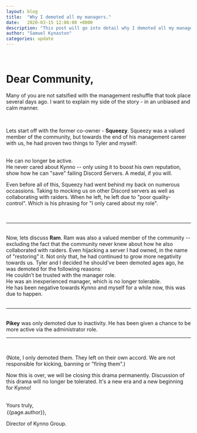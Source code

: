 ```yaml
---
layout: blog
title:  "Why I demoted all my managers."
date:   2020-03-15 12:06:00 +0000
description: "This post will go into detail why I demoted all my managers, as many of you are not satsified with the decision."
author: "Samuel Kynaston"
categories: update
---
```

<br>
<h1 class="title">Dear Community,</h1>

Many of you are not satsified with the management reshuffle that took place several days ago. I want to explain my side of the story - in an unbiased and calm manner.

<br>

Lets start off with the former co-owner - <b>Squeezy</b>. Squeezy was a valued member of the community, but towards the end of his management career with us, he had proven two things to Tyler and myself:

<br>

<div class="list is-dark">
    <div class="list-item">
        He can no longer be active.
    </div>
    <div class="list-item">
        He never cared about Kynno -- only using it to boost his own reputation, show how he can "save" failing Discord Servers. A medal, if you will.
    </div>
</div>

Even before all of this, Squeezy had went behind my back on numerous occassions. Taking to mocking us on other Discord servers as well as collaborating with raiders. When he left, he left due to "poor quality-control". Which is his phrasing for "I only cared about my role".

<br>
<hr>
<br>
Now, lets discuss <b>Ram</b>. Ram was also a valued member of the community -- excluding the fact that the community never knew about how he also collaborated with raiders. Even hijacking a server I had owned, in the name of "restoring" it. Not only that, he had continued to grow more negativity towards us. Tyler and I decided he should've been demoted ages ago, he was demoted for the following reasons:

<br>

<div class="list is-dark">
    <div class="list-item">
        He couldn't be trusted with the manager role. 
    </div>
    <div class="list-item">
        He was an inexperienced manager, which is no longer tolerable.
    </div>
    <div class="list-item">
        He has been negative towards Kynno and myself for a while now, this was due to happen.
    </div>
</div>

<br>
<hr>
<br>
<b>Pikey</b> was only demoted due to inactivity. He has been given a chance to be more active via the administrator role.
<br>
<hr>
<br>

(Note, I only demoted them. They left on their own accord. We are not responsible for kicking, banning or "firing them".)

Now this is over, we will be closing this drama permanently. Discussion of this drama will no longer be tolerated. It's a new era and a new beginning for Kynno!

<br>
Yours truly,
<p class="subtitle" style="margin:0.1rem;">{{page.author}},</p>
<p class="subtitle">Director of Kynno Group.</p>